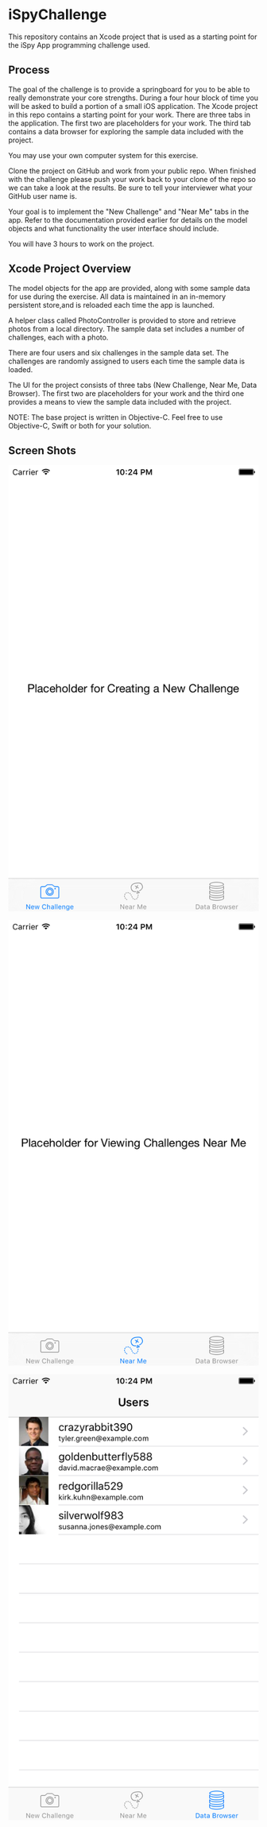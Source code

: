 # iSpyChallenge

This repository contains an Xcode project that is used as a starting point for the iSpy App programming challenge used.

## Process

The goal of the challenge is to provide a springboard for you to be able to really demonstrate your core strengths.  During a four hour block of time you will be asked to build a portion of a small iOS application.  The Xcode project in this repo contains a starting point for your work. There are three tabs in the application. The first two are placeholders for  your work. The third tab contains a data browser for exploring the sample data included with the project.

You may use your own computer system for this exercise.  

Clone the project on GitHub and work from your public repo.  When finished with the challenge please push your work back to your clone of the repo so we can take a look at the results.  Be sure to tell your interviewer what your GitHub user name is.

Your goal is to implement the "New Challenge" and "Near Me" tabs in the app.  Refer to the documentation provided earlier for details on the model objects and what functionality the user interface should include.

You will have 3 hours to work on the project. 

## Xcode Project Overview

The model objects for the app are provided, along with some sample data for use during the exercise. All data is maintained in an in-memory persistent store,and is reloaded each time the app is launched.
 
A helper class called PhotoController is provided to store and retrieve photos from a local directory.  The sample data set includes a number of challenges, each with a photo.

There are four users and six challenges in the sample data set.  The challenges are randomly assigned to users each time the sample data is loaded.

The UI for the project consists of three tabs (New Challenge, Near Me, Data Browser).  The first two are placeholders for your work and the third one provides a means to view the sample data included with the project.

NOTE: The base project is written in Objective-C. Feel free to use Objective-C, Swift or both for your solution.

## Screen Shots

![New Challenge](NewChallenge.png)

![Near Me](NearMe.png)

![Data Browser](DataBrowser.png)


